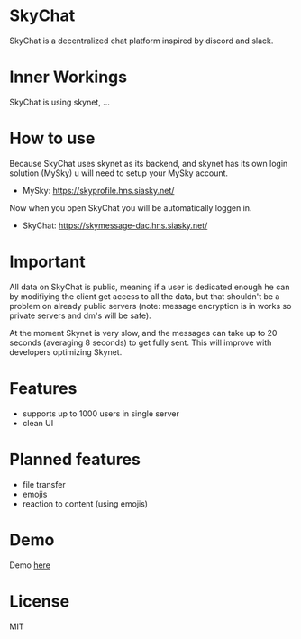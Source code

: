 # SkyChat
 SkyChat is a decentralized chat platform inspired by discord and slack.
 
# Inner Workings
 SkyChat is using skynet, ...
 
# How to use
 Because SkyChat uses skynet as its backend, and skynet has its own login solution (MySky) u will need to setup your MySky account.
 
 * MySky: https://skyprofile.hns.siasky.net/
 
 Now when you open SkyChat you will be automatically loggen in.
 
 * SkyChat: https://skymessage-dac.hns.siasky.net/
 
# Important
 All data on SkyChat is public, meaning if a user is dedicated enough he can by modifiying the client get access to all the data, but that shouldn't be a problem on already public servers (note: message encryption is in works so private servers and dm's will be safe).
 
 At the moment Skynet is very slow, and the messages can take up to 20 seconds (averaging 8 seconds) to get fully sent. This will improve with developers optimizing Skynet.

# Features
* supports up to 1000 users in single server
* clean UI


# Planned features
* file transfer
* emojis
* reaction to content (using emojis)


# Demo
Demo [here](https://skymessage-dac.hns.siasky.net/)


# License
MIT



